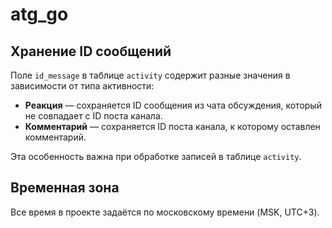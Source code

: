 # atg_go

## Хранение ID сообщений

Поле `id_message` в таблице `activity` содержит разные значения в зависимости от типа активности:

- **Реакция** — сохраняется ID сообщения из чата обсуждения, который не совпадает с ID поста канала.
- **Комментарий** — сохраняется ID поста канала, к которому оставлен комментарий.

Эта особенность важна при обработке записей в таблице `activity`.

## Временная зона

Все время в проекте задаётся по московскому времени (MSK, UTC+3).
